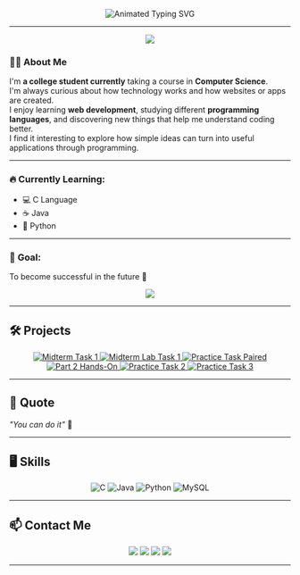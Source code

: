 

<p align="center">
  <img src="https://readme-typing-svg.herokuapp.com?font=Fira+Code&size=36&pause=1000&color=B5838D&center=true&vCenter=true&width=700&lines=안녕하세요!!;Hello+There,+I'm+Johanna+Olmedo;Welcome+to+my+GitHub+account+🚀" alt="Animated Typing SVG" />
</p>

---

<p align="center">
  <img src="https://capsule-render.vercel.app/api?type=waving&color=0:ff6f91,50:ff9671,100:ffc75f&height=120&section=header"/>
</p>

### 👩‍🎓 About Me  
I'm **a college student currently** taking a course in **Computer Science**.  
I'm always curious about how technology works and how websites or apps are created.  
I enjoy learning **web development**, studying different **programming languages**, and discovering new things that help me understand coding better.  
I find it interesting to explore how simple ideas can turn into useful applications through programming.  


---

### 🔥 **Currently Learning:**  
- 💻 C Language  
- ☕ Java  
- 🐍 Python    

---

### 🎯 **Goal:**  
To become successful in the future 🚀  

<p align="center">
  <img src="https://capsule-render.vercel.app/api?type=waving&color=0:ffc75f,50:ff9671,100:ff6f91&height=120&section=footer"/>
</p>

---

## 🛠️ Projects

<p align="center">
  <a href="https://docs.google.com/document/d/1bRfLVkRtA2qwSf6BGOMG4Q4qm5NJ1EdO/edit?usp=drivesdk&ouid=110997899620812747796&rtpof=true&sd=true" target="_blank">
    <img src="https://img.shields.io/badge/Midterm%20Paired%20Task%201-OO%20Analysis-ff6ec7?style=for-the-badge&logo=read-the-docs&logoColor=white&labelColor=ffb6c1" alt="Midterm Task 1">
  </a>
  <a href="https://docs.google.com/document/d/1YERtf7hYHV8QGPnRNhrBctQzYCLSypk3gDi5CL3vsWE/edit?usp=drivesdk" target="_blank">
    <img src="https://img.shields.io/badge/Midterm%20Lab%20Task%201-Python%20Fundamentals-6eff6e?style=for-the-badge&logo=python&logoColor=white&labelColor=90ee90" alt="Midterm Lab Task 1">
  </a>
  <a href="https://docs.google.com/document/d/1q-XG5Y0TQ60uCarmwL9XIjsTUEjEMvL0fIvB55ag6ok/edit?usp=drivesdk" target="_blank">
    <img src="https://img.shields.io/badge/Midterm%20Lab%20Task%202-Creating%20Functions-ffb84d?style=for-the-badge&logo=java&logoColor=white&labelColor=ffd27f" alt="Practice Task Paired">
  </a>
  <a href="https://docs.google.com/document/d/1FJv_pi3gcrjvDPRe703b_DD-KF7VH9n2fl96THEMEt0/edit?usp=drivesdk" target="_blank">
    <img src="https://img.shields.io/badge/Part%202-Hands--On%20Program-9b59b6?style=for-the-badge&logo=visual-studio-code&logoColor=white&labelColor=d8b4ff" alt="Part 2 Hands-On">
  </a>
  <a href="https://github.com/joa-an/Practice-Task-2" target="_blank">
    <img src="https://img.shields.io/badge/Practice%20Task%202-Collections-ff4da6?style=for-the-badge&logo=database&logoColor=white&labelColor=ff85c1" alt="Practice Task 2">
  </a>
  <a href="https://drive.google.com/file/d/1_taI4S_tWyhZIN6lHzsx5XCrDAtFeOGT/view?usp=drivesdk" target="_blank">
    <img src="https://img.shields.io/badge/Practice%20Task%203-Shopping%20Cart-ffd44d?style=for-the-badge&logo=shopping-cart&logoColor=white&labelColor=ffe599" alt="Practice Task 3">
  </a>
</p>

---

## 💬 Quote
*"You can do it"* 💖

---

## 🖥️ Skills
<p align="center">
  <img src="https://img.shields.io/badge/C-00599C?style=for-the-badge&logo=c&logoColor=white" alt="C">
  <img src="https://img.shields.io/badge/Java-ED8B00?style=for-the-badge&logo=java&logoColor=white" alt="Java">
  <img src="https://img.shields.io/badge/Python-3776AB?style=for-the-badge&logo=python&logoColor=white" alt="Python">
  <img src="https://img.shields.io/badge/MySQL-4479A1?style=for-the-badge&logo=mysql&logoColor=white" alt="MySQL">
</p>

---


## 📫 Contact Me
<p align="center">
  <a href="mailto:ocaresjohanna@gmail.com"><img src="https://img.shields.io/badge/Email-ocaresjohanna@gmail.com-cyan?style=for-the-badge&logo=gmail&logoColor=white"></a>
  <a href="https://www.facebook.com/JohannaOcares" target="_blank"><img src="https://img.shields.io/badge/Facebook-JohannaOcares-blue?style=for-the-badge&logo=facebook&logoColor=white"></a>
  <a href="https://www.instagram.com/jo.hhx" target="_blank"><img src="https://img.shields.io/badge/Instagram-jo.hhx-pink?style=for-the-badge&logo=instagram&logoColor=white"></a>
  <a href="https://github.com/joa-an" target="_blank"><img src="https://img.shields.io/badge/GitHub-joa--an-black?style=for-the-badge&logo=github&logoColor=white"></a>
</p>

---


